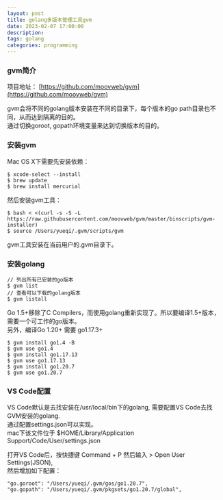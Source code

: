 ```yaml
---
layout: post
title: golang多版本管理工具gvm
date: 2023-02-07 17:00:00
description: 
tags: golang
categories: programming
---
```

### gvm简介
项目地址： [https://github.com/moovweb/gvm](https://github.com/moovweb/gvm)

gvm会将不同的golang版本安装在不同的目录下，每个版本的go path目录也不同，从而达到隔离的目的。  
通过切换goroot, gopath环境变量来达到切换版本的目的。

### 安装gvm
Mac OS X下需要先安装依赖：  
```
$ xcode-select --install
$ brew update
$ brew install mercurial
```
然后安装gvm工具：
```
$ bash < <(curl -s -S -L https://raw.githubusercontent.com/moovweb/gvm/master/binscripts/gvm-installer)
$ source /Users/yueqi/.gvm/scripts/gvm
```
gvm工具安装在当前用户的.gvm目录下。

### 安装golang
```
// 列出所有已安装的go版本
$ gvm list
// 查看可以下载的golang版本
$ gvm listall
```
Go 1.5+移除了C Compilers，而使用golang重新实现了。所以要编译1.5+版本，需要一个可工作的go版本。   
另外，编译Go 1.20+ 需要 go1.17.3+
```
$ gvm install go1.4 -B 
$ gvm use go1.4
$ gvm install go1.17.13
$ gvm use go1.17.13
$ gvm install go1.20.7
$ gvm use go1.20.7
```

### VS Code配置
VS Code默认是去找安装在/usr/local/bin下的golang, 需要配置VS Code去找GVM安装的golang.  
通过配置settings.json可以实现。  
mac下该文件位于 $HOME/Library/Application Support/Code/User/settings.json  

打开VS Code后，按快捷键 Command + P 然后输入 > Open User Settings(JSON),  
然后增加如下配置：  
```
"go.goroot": "/Users/yueqi/.gvm/gos/go1.20.7",
"go.gopath": "/Users/yueqi/.gvm/pkgsets/go1.20.7/global",
```
